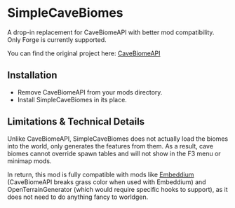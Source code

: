 # SimpleCaveBiomes

A drop-in replacement for CaveBiomeAPI with better mod compatibility. Only Forge is currently supported.

You can find the original project here: [CaveBiomeAPI](https://www.curseforge.com/minecraft/mc-mods/cavebiomeapi)

## Installation

* Remove CaveBiomeAPI from your mods directory.
* Install SimpleCaveBiomes in its place.

## Limitations & Technical Details

Unlike CaveBiomeAPI, SimpleCaveBiomes does not actually load the biomes into the world, only generates the features
from them. As a result, cave biomes cannot override spawn tables and will not show in the F3 menu or minimap mods.

In return, this mod is fully compatible with mods like [Embeddium](https://github.com/embeddedt/embeddium/issues/172)
(CaveBiomeAPI breaks grass color when used with Embeddium) and OpenTerrainGenerator (which would require specific hooks
to support), as it does not need to do anything fancy to worldgen.

